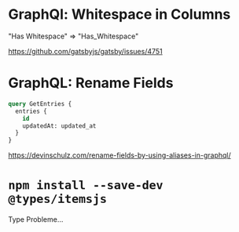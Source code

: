 # GraphQl: Whitespace in Columns

"Has Whitespace" => "Has_Whitespace"

https://github.com/gatsbyjs/gatsby/issues/4751

# GraphQL: Rename Fields

```sql
query GetEntries {
  entries {
    id
    updatedAt: updated_at
  }
}
```

https://devinschulz.com/rename-fields-by-using-aliases-in-graphql/

# `npm install --save-dev @types/itemsjs`

Type Probleme…
